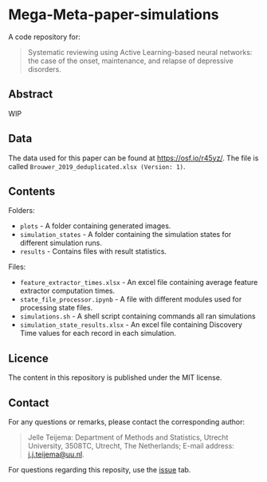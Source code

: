 # Mega-Meta-paper-simulations

A code repository for:
>Systematic reviewing using Active Learning-based neural networks: the case of the onset, maintenance, and relapse of depressive disorders.

## Abstract

WIP

## Data

The data used for this paper can be found at https://osf.io/r45yz/. The file is called `Brouwer_2019_deduplicated.xlsx (Version: 1)`.


## Contents

Folders:
- `plots` - A folder containing generated images.
- `simulation_states` - A folder containing the simulation states for different simulation runs.
- `results` - Contains files with result statistics.

Files:
- `feature_extractor_times.xlsx` - An excel file containing average feature extractor computation times.
- `state_file_processor.ipynb` - A file with different modules used for processing state files.
- `simulations.sh` - A shell script containing commands all ran simulations
- `simulation_state_results.xlsx` - An excel file containing Discovery Time values for each record in each simulation.


## Licence

The content in this repository is published under the MIT license.

## Contact

For any questions or remarks, please contact the corresponding author: 
>Jelle Teijema: Department of Methods and Statistics, Utrecht University, 3508TC, Utrecht, The Netherlands; 
>E-mail address: j.j.teijema@uu.nl.

For questions regarding this reposity, use the [issue](https://github.com/JTeijema/Mega-Meta-paper-simulations/issues) tab.
